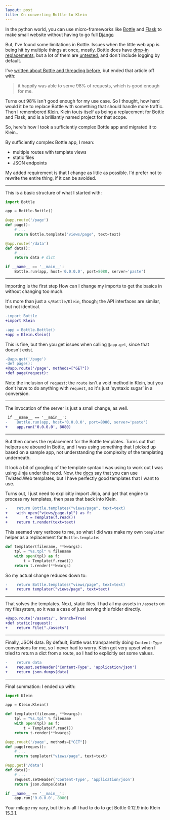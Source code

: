```yaml
---
layout: post
title: On converting Bottle to Klein
---
```


In the python world, you can use micro-frameworks like [Bottle](https://github.com/Bottlepy/Bottle) and [Flask](https://github.com/pallets/Flask) to make small website without having to go full [Django](https://www.djangoproject.com)

But, I've found some limitations in Bottle. Issues when the little web app is being hit by multiple things at once, mostly. Bottle does have [drop-in replacements](http://Bottlepy.org/docs/dev/deployment.html#switching-the-server-backend), but a lot of them are [untested](https://github.com/Bottlepy/Bottle/blob/6826ece5cf35b813ab441541234dd14243e12d9c/Bottle.py#L3180), and don't include logging by default.

I've [written about Bottle and threading before](http://glasnt.com/blog/2016/02/12/threading-a-bottle.html), but ended that article off with: 

> it happily was able to serve 98% of requests, which is good enough for me.

Turns out 98% isn't good enough for my use case. So I thought, how hard would it be to replace Bottle with something that should handle more traffic. Then I remembered [Klein](https://speakerdeck.com/hawkowl/pythonic-naming-pycon-au-2015-lightning-talk?slide=21). Klein touts itself as being a replacement for Bottle and Flask, and is a brilliantly named project for that scope. 

So, here's how I took a sufficiently complex Bottle app and migrated it to Klein..


By sufficiently complex Bottle app, I mean:

 * multiple routes with template views
 * static files
 * JSON endpoints

My added requirement is that I change as little as possible. I'd prefer not to rewrite the entire thing, if it can be avoided. 

--------

This is a basic structure of what I started with:

```python
import Bottle

app = Bottle.Bottle()

@app.route('/page')
def page():
    # ...
    return Bottle.template("views/page", text=text)

@app.route('/data')
def data():
    # ...
    return data # dict

if __name__ == '__main__':
    Bottle.run(app, host='0.0.0.0', port=8080, server='paste')

```

---------

Importing is the first step How can I change my imports to get the basics in without changing too much.

It's more than just a `s/Bottle/Klein`, though; the API interfaces are similar, but not identical.

```diff
-import Bottle
+import Klein

-app = Bottle.Bottle()
+app = Klein.Klein()
```

This is fine, but then you get issues when calling `@app.get`, since that doesn't exist.

```diff
-@app.get('/page')
-def page():
+@app.route('/page', methods=["GET"])
+def page(request):
```
Note the inclusion of `request`; the `route` isn't a void method in Klein, but you don't have to do anything with `request`, so it's just 'syntaxic sugar` in a conversion.


----

The invocation of the server is just a small change, as well.

```diff
 if __name__ == '__main__':
-    Bottle.run(app, host='0.0.0.0', port=8080, server='paste')
+    app.run('0.0.0.0', 8080)
```

----

But then comes the replacement for the Bottle templates. Turns out that helpers are abound in Bottle, and I was using something that I picked up based on a sample app, not understanding the complexity of the templating underneath.

It look a bit of googling of the template syntax I was using to work out I was using Jinja under the hood. Now, the [docs](http://Klein.readthedocs.io/en/latest/examples/templates.html) say that you can use Twisted.Web templates, but I have perfectly good templates that I want to use.

Turns out, I just need to explicitly import Jinja, and get that engine to process my templates, then pass that back into Klein.

```diff
-    return Bottle.templates("views/page", text=text)
+    with open("views/page.tpl") as f:
+        t = Template(f.read())
+    return t.render(text=text)
```

This seemed very verbose to me, so what I did was make my own `templater` helper as a replacement for `Bottle.template`:

```python
def templater(filename, **kwargs):
    tpl = "%s.tpl" % filename
    with open(tpl) as f:
        t = Template(f.read())
    return t.render(**kwargs)
```

So my actual change reduces down to:

```diff
-    return Bottle.templates("views/page", text=text)
+    return templater("views/page", text=text)
```

----

That solves the templates. Next, static files. I had all my assets in `/assets` on my filesystem, so it was a case of just serving this folder directly.

```diff
+@app.route('/assets/', branch=True)
+def static(request):
+    return File("./assets")
```

----


Finally, JSON data. By default, Bottle was transparently doing `Content-Type` conversions for me, so I never had to worry. Klein got very upset when I tried to return a dict from a route, so I had to explicitly set some values.

```diff
-    return data
+    request.setHeader('Content-Type', 'application/json')
+    return json.dumps(data)
```

----


Final summation: I ended up with:

```python
import Klein

app = Klein.Klein()

def templater(filename, **kwargs):
    tpl = "%s.tpl" % filename
    with open(tpl) as f:
        t = Template(f.read())
    return t.render(**kwargs)

@app.rouet('/page', methods=["GET"])
def page(request):
    # ...
    return templater("views/page", text=text)

@app.get('/data')
def data():
    # ...
    request.setHeader('Content-Type', 'application/json')
    return json.dumps(data)

if __name__ == '__main__':
    app.run('0.0.0.0', 8080)
```

Your milage my vary, but this is all I had to do to get Bottle 0.12.9 into Klein 15.3.1.
